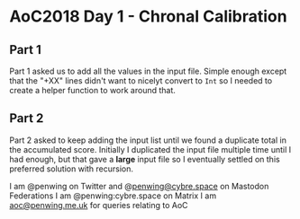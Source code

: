 # AoC2018 Day 1 - Chronal Calibration

## Part 1
Part 1 asked us to add all the values in the input file. Simple enough except that the "+XX" lines didn't want to nicelyt convert to `Int` so I needed to create a helper function to work around that.

## Part 2
Part 2 asked to keep adding the input list until we found a duplicate total in the accumulated score. Initially I duplicated the input file multiple time until I had enough, but that gave a **large** input file so I eventually settled on this preferred solution with recursion.

I am @penwing on Twitter and @penwing@cybre.space on Mastodon Federations
I am @penwing:cybre.space on Matrix
I am aoc@penwing.me.uk for queries relating to AoC
